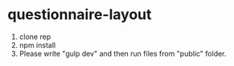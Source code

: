 # questionnaire-layout

1. clone rep
2. npm install
3. Please write "gulp dev" and then run files from "public" folder.


